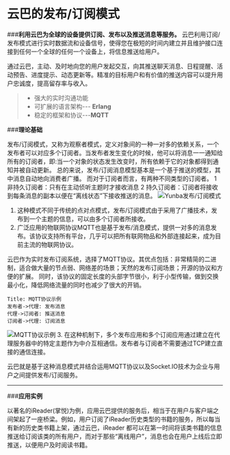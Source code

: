 # 云巴的发布/订阅模式
###**利用云巴为全球的设备提供订阅、发布以及推送消息等服务。**
云巴利用订阅/发布模式进行实时数据流和设备信号，使得您在极短的时间内建立并且维护接口连接到任何一个全球的任何一个设备上，将信息推送给用户。

通过云巴，主动、及时地向您的用户发起交互，向其推送聊天消息、日程提醒、活动预告、进度提示、动态更新等。精准的目标用户和有价值的推送内容可以提升用户忠诚度，提高留存率与收入。

>* 强大的实时沟通功能 
>* 可扩展的语言架构--- **Erlang**
>* 稳定的框架和协议---**MQTT**

###**理论基础**

发布/订阅模式，又称为观察者模式，定义对象间的一种一对多的依赖关系，一个发布者可以对应多个订阅者。当发布者发生变化的时候，他可以将消息一一通知给所有的订阅者，即:当一个对象的状态发生改变时，所有依赖于它的对象都得到通知并被自动更新。
总的来说，发布/订阅消息模型基本是一个基于推送的模型，其中消息自动地向消费者广播。
而对于订阅者而言，有两种不同类型的订阅者。
1 非持久订阅者：只有在主动侦听主题时才接收消息
2 持久订阅者：订阅者将接收到每条消息的副本以便在“离线状态”下接收推送的消息。
![Yunba发布/订阅模式][1]

 1. 这种模式不同于传统的点对点模式，发布/订阅模式由于采用了广播技术，发布到一个主题的信息，可以由多个订阅者所接收。
 2. 广泛应用的物联网协议MQTT也是基于发布/消息模式，提供一对多的消息发布。该协议支持所有平台，几乎可以把所有联网物品和外部连接起来，成为目前主流的物联网协议。
 
云巴作为实时发布订阅系统，选择了MQTT协议。其优点包括：非常精简的二进制，适合做大量的节点弱、网络差的场景；天然的发布订阅场景；开源的协议和方便的扩展。
同时，该协议的固定长度的头部字节很小，利于小型传输，做到交换最小化，降低网络流量的同时也减少了很大的开销。

```seq 
Title: MQTT协议示例
发布者->代理: 发布消息 
代理->订阅者: 推送消息
订阅者->代理: 订阅消息
```
![MQTT协议示例][2]
3. 在这种机制下，多个发布应用和多个订阅应用通过建立在代理服务器中的特定主题作为中介互相通信。发布者与订阅者不需要通过TCP建立直接的通信连接。

 云巴就是基于这种消息模式并结合运用MQTT协议以及Socket.IO技术为企业与用户之间提供发布/订阅服务。


----------


###**应用实例**

以著名的iReader(掌悦)为例，应用云巴提供的服务后，相当于在用户与客户端之间架起了一座桥梁。例如，用户订阅了iReader历史类型的书籍的服务，所以每当有新的历史类书籍上架，通过云巴，iReader 都可以在第一时间将该类书籍的信息推送给订阅该类的所有用户，而对于那些“离线用户”，消息也会在用户上线后立即推送，以便用户及时阅读书籍。



  [1]: https://cloud.githubusercontent.com/assets/12043658/7466369/3762def8-f314-11e4-86d0-f75947d95d21.png
  [2]: https://cloud.githubusercontent.com/assets/12043658/7466383/60a0aa02-f314-11e4-9744-4065c86dd30d.png